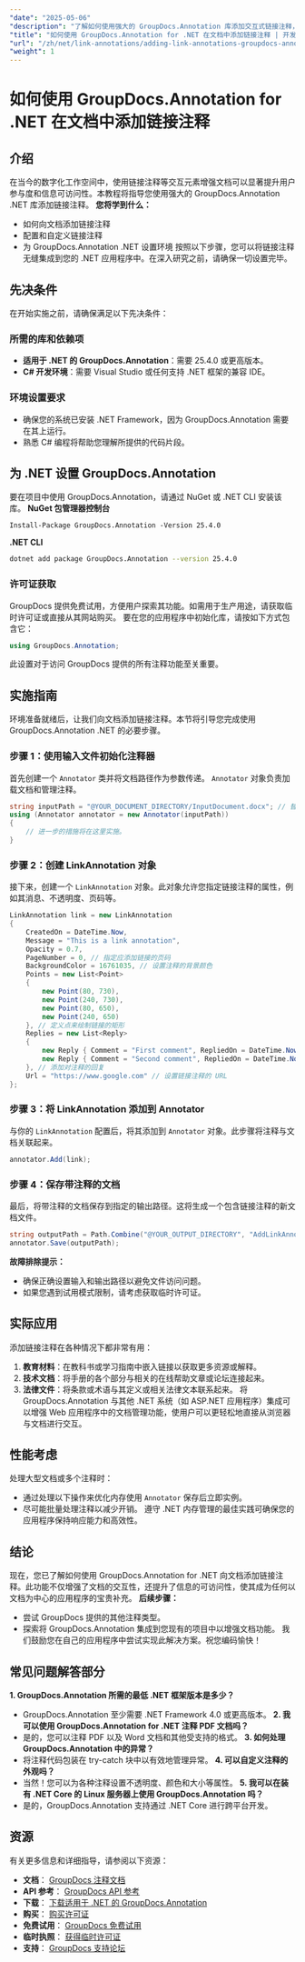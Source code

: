 ```yaml
---
"date": "2025-05-06"
"description": "了解如何使用强大的 GroupDocs.Annotation 库添加交互式链接注释，从而增强您的 .NET 应用程序。按照我们的分步指南，立即提升文档交互性。"
"title": "如何使用 GroupDocs.Annotation for .NET 在文档中添加链接注释 | 开发人员指南"
"url": "/zh/net/link-annotations/adding-link-annotations-groupdocs-annotation-dotnet/"
"weight": 1
---
```


# 如何使用 GroupDocs.Annotation for .NET 在文档中添加链接注释
## 介绍
在当今的数字化工作空间中，使用链接注释等交互元素增强文档可以显著提升用户参与度和信息可访问性。本教程将指导您使用强大的 GroupDocs.Annotation .NET 库添加链接注释。
**您将学到什么：**
- 如何向文档添加链接注释
- 配置和自定义链接注释
- 为 GroupDocs.Annotation .NET 设置环境
按照以下步骤，您可以将链接注释无缝集成到您的 .NET 应用程序中。在深入研究之前，请确保一切设置完毕。
## 先决条件
在开始实施之前，请确保满足以下先决条件：
### 所需的库和依赖项
- **适用于 .NET 的 GroupDocs.Annotation**：需要 25.4.0 或更高版本。
- **C# 开发环境**：需要 Visual Studio 或任何支持 .NET 框架的兼容 IDE。
### 环境设置要求
- 确保您的系统已安装 .NET Framework，因为 GroupDocs.Annotation 需要在其上运行。
- 熟悉 C# 编程将帮助您理解所提供的代码片段。
## 为 .NET 设置 GroupDocs.Annotation
要在项目中使用 GroupDocs.Annotation，请通过 NuGet 或 .NET CLI 安装该库。
**NuGet 包管理器控制台**
```shell
Install-Package GroupDocs.Annotation -Version 25.4.0
```
**.NET CLI**
```bash
dotnet add package GroupDocs.Annotation --version 25.4.0
```
### 许可证获取
GroupDocs 提供免费试用，方便用户探索其功能。如需用于生产用途，请获取临时许可证或直接从其网站购买。
要在您的应用程序中初始化库，请按如下方式包含它：
```csharp
using GroupDocs.Annotation;
```
此设置对于访问 GroupDocs 提供的所有注释功能至关重要。
## 实施指南
环境准备就绪后，让我们向文档添加链接注释。本节将引导您完成使用 GroupDocs.Annotation .NET 的必要步骤。
### 步骤 1：使用输入文件初始化注释器
首先创建一个 `Annotator` 类并将文档路径作为参数传递。 `Annotator` 对象负责加载文档和管理注释。
```csharp
string inputPath = "@YOUR_DOCUMENT_DIRECTORY/InputDocument.docx"; // 替换为您的文档路径
using (Annotator annotator = new Annotator(inputPath))
{
    // 进一步的措施将在这里实施。
}
```
### 步骤 2：创建 LinkAnnotation 对象
接下来，创建一个 `LinkAnnotation` 对象。此对象允许您指定链接注释的属性，例如其消息、不透明度、页码等。
```csharp
LinkAnnotation link = new LinkAnnotation
{
    CreatedOn = DateTime.Now,
    Message = "This is a link annotation",
    Opacity = 0.7,
    PageNumber = 0, // 指定应添加链接的页码
    BackgroundColor = 16761035, // 设置注释的背景颜色
    Points = new List<Point>
    {
        new Point(80, 730),
        new Point(240, 730),
        new Point(80, 650),
        new Point(240, 650)
    }, // 定义点来绘制链接的矩形
    Replies = new List<Reply>
    {
        new Reply { Comment = "First comment", RepliedOn = DateTime.Now },
        new Reply { Comment = "Second comment", RepliedOn = DateTime.Now }
    }, // 添加对注释的回复
    Url = "https://www.google.com" // 设置链接注释的 URL
};
```
### 步骤 3：将 LinkAnnotation 添加到 Annotator
与你的 `LinkAnnotation` 配置后，将其添加到 `Annotator` 对象。此步骤将注释与文档关联起来。
```csharp
annotator.Add(link);
```
### 步骤 4：保存带注释的文档
最后，将带注释的文档保存到指定的输出路径。这将生成一个包含链接注释的新文档文件。
```csharp
string outputPath = Path.Combine("@YOUR_OUTPUT_DIRECTORY", "AddLinkAnnotation-output.docx");
annotator.Save(outputPath);
```
**故障排除提示：**
- 确保正确设置输入和输出路径以避免文件访问问题。
- 如果您遇到试用模式限制，请考虑获取临时许可证。
## 实际应用
添加链接注释在各种情况下都非常有用：
1. **教育材料**：在教科书或学习指南中嵌入链接以获取更多资源或解释。
2. **技术文档**：将手册的各个部分与相关的在线帮助文章或论坛连接起来。
3. **法律文件**：将条款或术语与其定义或相关法律文本联系起来。
将 GroupDocs.Annotation 与其他 .NET 系统（如 ASP.NET 应用程序）集成可以增强 Web 应用程序中的文档管理功能，使用户可以更轻松地直接从浏览器与文档进行交互。
## 性能考虑
处理大型文档或多个注释时：
- 通过处理以下操作来优化内存使用 `Annotator` 保存后立即实例。
- 尽可能批量处理注释以减少开销。
遵守 .NET 内存管理的最佳实践可确保您的应用程序保持响应能力和高效性。
## 结论
现在，您已了解如何使用 GroupDocs.Annotation for .NET 向文档添加链接注释。此功能不仅增强了文档的交互性，还提升了信息的可访问性，使其成为任何以文档为中心的应用程序的宝贵补充。
**后续步骤：**
- 尝试 GroupDocs 提供的其他注释类型。
- 探索将 GroupDocs.Annotation 集成到您现有的项目中以增强文档功能。
我们鼓励您在自己的应用程序中尝试实现此解决方案。祝您编码愉快！
## 常见问题解答部分
**1. GroupDocs.Annotation 所需的最低 .NET 框架版本是多少？**
   - GroupDocs.Annotation 至少需要 .NET Framework 4.0 或更高版本。
**2. 我可以使用 GroupDocs.Annotation for .NET 注释 PDF 文档吗？**
   - 是的，您可以注释 PDF 以及 Word 文档和其他受支持的格式。
**3. 如何处理 GroupDocs.Annotation 中的异常？**
   - 将注释代码包装在 try-catch 块中以有效地管理异常。
**4. 可以自定义注释的外观吗？**
   - 当然！您可以为各种注释设置不透明度、颜色和大小等属性。
**5. 我可以在装有 .NET Core 的 Linux 服务器上使用 GroupDocs.Annotation 吗？**
   - 是的，GroupDocs.Annotation 支持通过 .NET Core 进行跨平台开发。
## 资源
有关更多信息和详细指导，请参阅以下资源：
- **文档**： [GroupDocs 注释文档](https://docs.groupdocs.com/annotation/net/)
- **API 参考**： [GroupDocs API 参考](https://reference.groupdocs.com/annotation/net/)
- **下载**： [下载适用于 .NET 的 GroupDocs.Annotation](https://releases.groupdocs.com/annotation/net/)
- **购买**： [购买许可证](https://purchase.groupdocs.com/buy)
- **免费试用**： [GroupDocs 免费试用](https://releases.groupdocs.com/annotation/net/)
- **临时执照**： [获得临时许可证](https://purchase.groupdocs.com/temporary-license/)
- **支持**： [GroupDocs 支持论坛](https://forum.groupdocs.com/c/annotation/)
